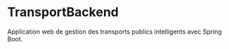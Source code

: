 # TransportBackend
Application web de gestion des transports publics intelligents avec Spring Boot.
